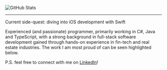 ![GitHub Stats](https://github-readme-stats.vercel.app/api?username=chadrakh&count_private=true&show_icons=true&theme=onedark&custom_title=Chadrak's&nbsp;GitHub&nbsp;Profile&bg_color=0d1117&icon_color=61DAFB&text_color=ffffff&title_color=ffffff)
<!--
Deploy personal Vercel instance to host stats (eventually) to avoid spontaneous downtime
https://github.com/anuraghazra/github-readme-stats#deploy-on-your-own-vercel-instance
-->
<hr />
<!-- ## ✨ Project Spotlight
### Game Launcher Application
<b>Repository:</b> https://github.com/chadrakh/GameLauncherApp
<br>
<i>Description coming soon...</i> -->

Current side-quest: diving into iOS development with Swift

Experienced (and passionate) programmer, primarily working in C#, Java and TypeScript, with a strong background in full-stack software development gained through hands-on experience in fin-tech and real estate industries. The work I am most proud of can be seen highlighted below.

P.S. feel free to connect with me on [LinkedIn](https://www.linkedin.com/in/chadrakholondo/)!
